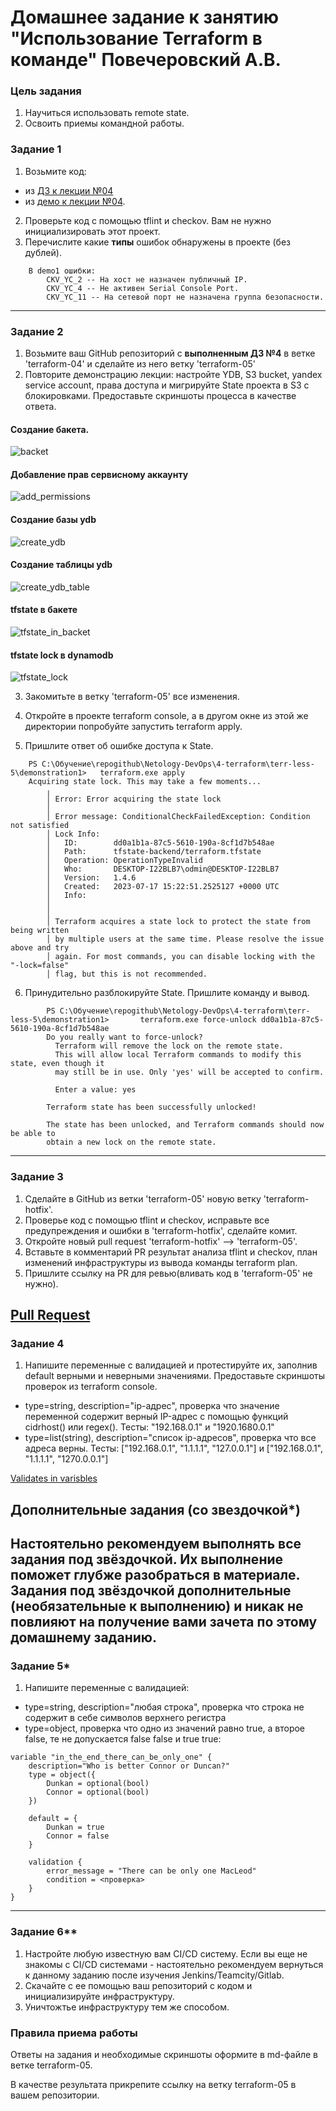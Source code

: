 # Домашнее задание к занятию "Использование Terraform в команде" Повечеровский А.В.

### Цель задания

1. Научиться использовать remote state.
2. Освоить приемы командной работы.

### Задание 1

1. Возьмите код:
- из [ДЗ к лекции №04](https://github.com/netology-code/ter-homeworks/tree/main/04/src) 
- из [демо к лекции №04](https://github.com/netology-code/ter-homeworks/tree/main/04/demonstration1).
2. Проверьте код с помощью tflint и checkov. Вам не нужно инициализировать этот проект.
3. Перечислите какие **типы** ошибок обнаружены в проекте (без дублей).
```
    В demo1 ошибки:
        CKV_YC_2 -- На хост не назначен публичный IP.
        CKV_YC_4 -- Не активен Serial Console Port.
        CKV_YC_11 -- На сетевой порт не назначена группа безопасности.
```
------

### Задание 2

1. Возьмите ваш GitHub репозиторий с **выполненным ДЗ №4** в ветке 'terraform-04' и сделайте из него ветку 'terraform-05'
2. Повторите демонстрацию лекции: настройте YDB, S3 bucket, yandex service account, права доступа и мигрируйте State проекта в S3 с блокировками. Предоставьте скриншоты процесса в качестве ответа.
#### Создание бакета.
![backet](./res/create_backet.png)

#### Добавление прав сервисному аккаунту
![add_permissions](./res/add_permissions.png)

#### Создание базы ydb
![create_ydb](./res/create_ydb_database.png)

#### Создание таблицы ydb
![create_ydb_table](./res/create_ydb_table.png)

#### tfstate в бакете
![tfstate_in_backet](./res/tfstate_in_backet.png)

#### tfstate lock в dynamodb
![tfstate_lock](./res/tfstate_lock.png)

3. Закомитьте в ветку 'terraform-05' все изменения.
4. Откройте в проекте terraform console, а в другом окне из этой же директории попробуйте запустить terraform apply.

5. Пришлите ответ об ошибке доступа к State.
```
    PS C:\Обучение\repogithub\Netology-DevOps\4-terraform\terr-less-5\demonstration1>   terraform.exe apply
    Acquiring state lock. This may take a few moments...
        ╷
        │ Error: Error acquiring the state lock
        │
        │ Error message: ConditionalCheckFailedException: Condition not satisfied
        │ Lock Info:
        │   ID:        dd0a1b1a-87c5-5610-190a-8cf1d7b548ae
        │   Path:      tfstate-backend/terraform.tfstate
        │   Operation: OperationTypeInvalid
        │   Who:       DESKTOP-I22BLB7\odmin@DESKTOP-I22BLB7
        │   Version:   1.4.6
        │   Created:   2023-07-17 15:22:51.2525127 +0000 UTC
        │   Info:
        │
        │
        │ Terraform acquires a state lock to protect the state from being written
        │ by multiple users at the same time. Please resolve the issue above and try
        │ again. For most commands, you can disable locking with the "-lock=false"
        │ flag, but this is not recommended.
```
6. Принудительно разблокируйте State. Пришлите команду и вывод.
```
        PS C:\Обучение\repogithub\Netology-DevOps\4-terraform\terr-less-5\demonstration1>       terraform.exe force-unlock dd0a1b1a-87c5-5610-190a-8cf1d7b548ae
        Do you really want to force-unlock?
          Terraform will remove the lock on the remote state.
          This will allow local Terraform commands to modify this state, even though it
          may still be in use. Only 'yes' will be accepted to confirm.

          Enter a value: yes

        Terraform state has been successfully unlocked!

        The state has been unlocked, and Terraform commands should now be able to
        obtain a new lock on the remote state.
```

------
### Задание 3  

1. Сделайте в GitHub из ветки 'terraform-05' новую ветку 'terraform-hotfix'.
2. Проверье код с помощью tflint и checkov, исправьте все предупреждения и ошибки в 'terraform-hotfix', сделайте комит.
3. Откройте новый pull request 'terraform-hotfix' --> 'terraform-05'. 
4. Вставьте в комментарий PR результат анализа tflint и checkov, план изменений инфраструктуры из вывода команды terraform plan.
5. Пришлите ссылку на PR для ревью(вливать код в 'terraform-05' не нужно).

[Pull Request](https://github.com/Kizune1/devops-netology/pull/3)
------
### Задание 4

1. Напишите переменные с валидацией и протестируйте их, заполнив default верными и неверными значениями. Предоставьте скриншоты проверок из terraform console. 

- type=string, description="ip-адрес", проверка что значение переменной содержит верный IP-адрес с помощью функций cidrhost() или regex(). Тесты:  "192.168.0.1" и "1920.1680.0.1"
- type=list(string), description="список ip-адресов", проверка что все адреса верны.  Тесты:  ["192.168.0.1", "1.1.1.1", "127.0.0.1"] и ["192.168.0.1", "1.1.1.1", "1270.0.0.1"]

[Validates in varisbles](./res/variables.tf)

## Дополнительные задания (со звездочкой*)

**Настоятельно рекомендуем выполнять все задания под звёздочкой.**   Их выполнение поможет глубже разобраться в материале.   
Задания под звёздочкой дополнительные (необязательные к выполнению) и никак не повлияют на получение вами зачета по этому домашнему заданию. 
------
### Задание 5*
1. Напишите переменные с валидацией:
- type=string, description="любая строка", проверка что строка не содержит в себе символов верхнего регистра
- type=object, проверка что одно из значений равно true, а второе false, те не допускается false false и true true:
```
variable "in_the_end_there_can_be_only_one" {
    description="Who is better Connor or Duncan?"
    type = object({
        Dunkan = optional(bool)
        Connor = optional(bool)
    })

    default = {
        Dunkan = true
        Connor = false
    }

    validation {
        error_message = "There can be only one MacLeod"
        condition = <проверка>
    }
}
```
------
### Задание 6**  

1. Настройте любую известную вам CI/CD систему. Если вы еще не знакомы с CI/CD  системами - настоятельно рекомендуем вернуться к данному заданию после изучения Jenkins/Teamcity/Gitlab.
2. Скачайте с ее помощью ваш репозиторий с кодом и инициализируйте инфраструктуру.
3. Уничтожтье инфраструктуру тем же способом.


### Правила приема работы

Ответы на задания и необходимые скриншоты оформите в md-файле в ветке terraform-05.

В качестве результата прикрепите ссылку на ветку terraform-05 в вашем репозитории.